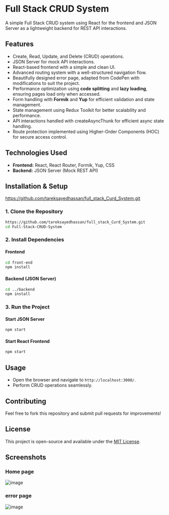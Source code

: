 # Full Stack CRUD System

A simple Full Stack CRUD system using React for the frontend and JSON Server as a lightweight backend for REST API interactions.

## Features
- Create, Read, Update, and Delete (CRUD) operations.
- JSON Server for mock API interactions.
- React-based frontend with a simple and clean UI.
- Advanced routing system with a well-structured navigation flow.
- Beautifully designed error page, adapted from CodePen with modifications to suit the project.
- Performance optimization using **code splitting** and **lazy loading**, ensuring pages load only when accessed.
- Form handling with **Formik** and **Yup** for efficient validation and state management.
- State management using Redux Toolkit for better scalability and performance.
- API interactions handled with createAsyncThunk for efficient async state handling.
- Route protection implemented using Higher-Order Components (HOC) for secure access control.
## Technologies Used
- **Frontend:** React, React Router, Formik, Yup, CSS
- **Backend:** JSON Server (Mock REST API)

## Installation & Setup
https://github.com/tareksayedhassan/full_stack_Curd_System.git

### 1. Clone the Repository
```bash
https://github.com/tareksayedhassan/full_stack_Curd_System.git
cd Full-Stack-CRUD-System
```

### 2. Install Dependencies
#### Frontend
```bash
cd front-end
npm install
```
#### Backend (JSON Server)
```bash
cd ../backend
npm install
```

### 3. Run the Project
#### Start JSON Server
```bash
npm start
```
#### Start React Frontend
```bash
npm start
```


## Usage
- Open the browser and navigate to `http://localhost:3000/`.
- Perform CRUD operations seamlessly.

## Contributing
Feel free to fork this repository and submit pull requests for improvements!

## License
This project is open-source and available under the [MIT License](LICENSE).
## Screenshots
### Home page 
![image](https://github.com/user-attachments/assets/f15ce820-0330-4206-a474-6131680f6ac5)
### error page 
![image](https://github.com/user-attachments/assets/5e603c55-14cd-440d-9b0a-1b0a3fede015)
###

